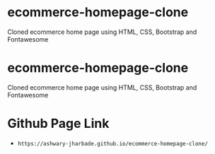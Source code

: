 # ecommerce-homepage-clone
Cloned ecommerce home page using HTML, CSS, Bootstrap and Fontawesome

# ecommerce-homepage-clone
Cloned ecommerce home page using HTML, CSS, Bootstrap and Fontawesome

# Github Page Link

*     https://ashwary-jharbade.github.io/ecommerce-homepage-clone/
